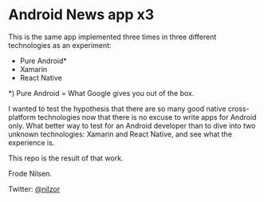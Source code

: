 # Android News app x3

This is the same app implemented three times in three different technologies as an experiment:

- Pure Android*
- Xamarin
- React Native

*) Pure Android = What Google gives you out of the box.

I wanted to test the hypothesis that there are so many good native cross-platform technologies now that there is no excuse to write apps for Android only. 
What better way to test for an Android developer than to dive into two unknown technologies: Xamarin and React Native, and see what the experience is.

This repo is the result of that work.

Frode Nilsen.

Twitter: [@nilzor](https://twitter.com/Nilzor)
